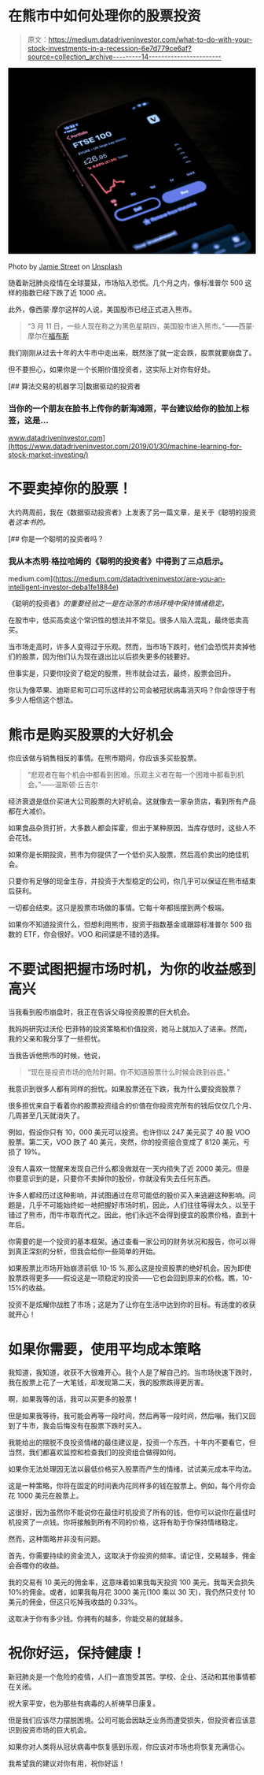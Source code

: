 # 在熊市中如何处理你的股票投资

> 原文：<https://medium.datadriveninvestor.com/what-to-do-with-your-stock-investments-in-a-recession-6e7d779ce6af?source=collection_archive---------14----------------------->

![](img/2cc6a2e191a24a47eb24fe0b15bbf403.png)

Photo by [Jamie Street](https://unsplash.com/@jamie452?utm_source=medium&utm_medium=referral) on [Unsplash](https://unsplash.com?utm_source=medium&utm_medium=referral)

随着新冠肺炎疫情在全球蔓延，市场陷入恐慌。几个月之内，像标准普尔 500 这样的指数已经下跌了近 1000 点。

此外，像西蒙·摩尔这样的人说，美国股市已经正式进入熊市。

> “3 月 11 日，一些人现在称之为黑色星期四，美国股市进入熊市。”——西蒙·摩尔在[福布斯](https://www.forbes.com/sites/simonmoore/2020/03/14/what-to-expect-from-this-bear-market/#f18056d61ff3)

我们刚刚从过去十年的大牛市中走出来，既然涨了就一定会跌，股票就要崩盘了。

但不要担心，如果你是一个长期价值投资者，这实际上对你有好处。

[](https://www.datadriveninvestor.com/2019/01/30/machine-learning-for-stock-market-investing/) [## 算法交易的机器学习|数据驱动的投资者

### 当你的一个朋友在脸书上传你的新海滩照，平台建议给你的脸加上标签，这是…

www.datadriveninvestor.com](https://www.datadriveninvestor.com/2019/01/30/machine-learning-for-stock-market-investing/) 

# 不要卖掉你的股票！

大约两周前，我在《数据驱动投资者》上发表了另一篇文章，是关于《聪明的投资者*这本书的。*

[](https://medium.com/datadriveninvestor/are-you-an-intelligent-investor-deba1fe1884e) [## 你是一个聪明的投资者吗？

### 我从本杰明·格拉哈姆的《聪明的投资者》中得到了三点启示。

medium.com](https://medium.com/datadriveninvestor/are-you-an-intelligent-investor-deba1fe1884e) 

《聪明的投资者》*的重要经验之一是在动荡的市场环境中保持情绪稳定。*

在股市中，低买高卖这个常识性的想法并不常见。很多人陷入混乱，最终低卖高买。

当市场走高时，许多人变得过于乐观。然而，当市场下跌时，他们会恐慌并卖掉他们的股票，因为他们认为现在退出比以后损失更多的钱要好。

但事实是，只要你投资了稳定的股票，熊市就会过去，最终，股票会回升。

你认为像苹果、迪斯尼和可口可乐这样的公司会被冠状病毒消灭吗？你会惊讶于有多少人相信这个想法。

# 熊市是购买股票的大好机会

你应该做与销售相反的事情。在熊市期间，你应该多买些股票。

> “悲观者在每个机会中都看到困难。乐观主义者在每一个困难中都看到机会。”——温斯顿·丘吉尔

经济衰退是低价买进大公司股票的大好机会。这就像去一家杂货店，看到所有产品都在大减价。

如果食品杂货打折，大多数人都会挥霍，但出于某种原因，当库存低时，这些人不会花钱。

如果你是长期投资，熊市为你提供了一个低价买入股票，然后高价卖出的绝佳机会。

只要你有足够的现金生存，并投资于大型稳定的公司，你几乎可以保证在熊市结束后获利。

一切都会结束。这只是股票市场做的事情。它每十年都摇摆到两个极端。

如果你不知道投资什么，但想利用熊市，投资于指数基金或跟踪标准普尔 500 指数的 ETF，你会很好。VOO 和间谍是不错的选择。

# 不要试图把握市场时机，为你的收益感到高兴

当我看到股市崩盘时，我正在告诉父母投资股票的巨大机会。

我妈妈研究过沃伦·巴菲特的投资策略和价值投资，她马上就加入了进来。然而，我的父亲和我分享了一些担忧。

当我告诉他熊市的时候，他说，

> “现在是投资市场的危险时期。你不知道股票什么时候会跌到谷底。”

我意识到很多人都有同样的担忧。如果股票还在下跌，我为什么要投资股票？

很多担忧来自于看着你的股票投资组合的价值在你投资完所有的钱后仅仅几个月、几周甚至几天就消失了。

例如，假设你只有 10，000 美元可以投资。也许你以 247 美元买了 40 股 VOO 股票。第二天，VOO 跌了 40 美元，突然，你的投资组合变成了 8120 美元，亏损了 19%。

没有人喜欢一觉醒来发现自己什么都没做就在一天内损失了近 2000 美元。但是你要意识到的是，只要你不卖掉你的股份，你就没有失去任何东西。

许多人都经历过这种影响，并试图通过在尽可能低的股价买入来逃避这种影响。问题是，几乎不可能始终如一地把握好市场时机，因此，人们往往等得太久，以至于错过了熊市，而牛市取而代之。因此，他们永远不会得到便宜的股票价格，直到十年后。

你需要的是一个投资的基本框架。通过查看一家公司的财务状况和报告，你可以得到真正深刻的分析，但我会给你一些简单的开始。

如果股票比市场开始崩溃前低 10-15 %,那么这是投资股票的绝好机会。因为即使股票跌得更多——假设这是一项稳定的投资——它也会回到原来的价格。瞧，10-15%的收益。

投资不是炫耀你战胜了市场；这是为了让你在生活中达到你的目标。有适度的收获就开心！

# 如果你需要，使用平均成本策略

我知道，我知道，收获不大很难开心。我个人是了解自己的。当市场快速下跌时，我在股票上花了一大笔钱，却发现第二天，我的股票跌得更厉害。

啊，如果我等的话，我可以买更多的股票！

但是如果我等待，我可能会再等一段时间，然后再等一段时间，然后嘣，我们又回到了牛市，我会后悔没有在股票下跌时买入。

我能给出的摆脱不良投资情绪的最佳建议是，投资一个东西，十年内不要看它，但当然，我们都喜欢监控和检查我们的投资组合做得如何。

如果你无法处理因无法以最低价格买入股票而产生的情绪，试试美元成本平均法。

这是一种策略，你将在固定的时间表内花同样多的钱在股票上。例如，每个月你会花 1000 美元在股票上。

这很好，因为虽然你不能说你在最佳时机投资了所有的钱，但你可以说你在最佳时机投资了一点钱。你将接触到所有不同的价格，这将有助于你保持情绪稳定。

然而，这种策略并非没有问题。

首先，你需要持续的资金流入，这取决于你投资的频率。请记住，交易越多，佣金会吞噬你的收益。

我的交易有 10 美元的佣金率，这意味着如果我每天投资 100 美元，我每天会损失 10%的佣金。或者，如果我每月花 3000 美元(100 乘以 30 天)，我仍然只支付 10 美元的佣金，但这只吃掉我收益的 0.33%。

这取决于你有多少钱。你拥有的越多，你能交易的就越多。

# 祝你好运，保持健康！

新冠肺炎是一个危险的疫情，人们一直饱受其苦。学校、企业、活动和其他事情都在关闭。

祝大家平安，也为那些有病毒的人祈祷早日康复。

但是我们应该尽力摆脱困境。公司可能会因缺乏业务而遭受损失，但投资者应该意识到投资市场的巨大机会。

如果你对人类将从冠状病毒中恢复感到乐观，你应该对市场也将恢复充满信心。

我希望我的建议对你有用，祝你好运！